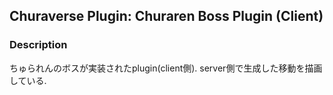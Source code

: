 ## Churaverse Plugin: Churaren Boss Plugin (Client)

### Description

ちゅられんのボスが実装されたplugin(client側).
server側で生成した移動を描画している.
